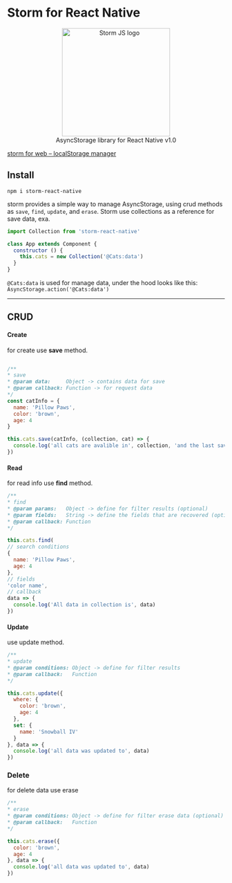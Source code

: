 # Storm for React Native

<p align="center">
   <img src="https://i.imgur.com/Ydft8tu.png" width="250" alt="Storm JS logo">
   <br>
   AsyncStorage library for React Native v1.0
</p>

[storm for web – localStorage manager](https://github.com/e1016/storm)

## Install
`npm i storm-react-native`

storm provides a simple way to manage AsyncStorage, using
crud methods as `save`, `find`, `update`, and `erase`. Storm
use collections as a reference for save data, exa.

```js
import Collection from 'storm-react-native'

class App extends Component {
  constructor () {
    this.cats = new Collection('@Cats:data')
  }
}
```

`@Cats:data` is used for manage data, under the hood looks like this: `AsyncStorage.action('@Cats:data')`

---

## CRUD

#### Create

for create use **save** method.

```js

/**
* save
* @param data:     Object -> contains data for save
* @param callback: Function -> for request data
*/
const catInfo = {
  name: 'Pillow Paws',
  color: 'brown',
  age: 4
}

this.cats.save(catInfo, (collection, cat) => {
  console.log('all cats are avalible in', collection, 'and the last saved cat is', cat)
})
```

#### Read

for read info use **find** method.

```js
/**
* find
* @param params:   Object -> define for filter results (optional)
* @param fields:   String -> define the fields that are recovered (optional)
* @param callback: Function
*/

this.cats.find(
// search conditions
{
  name: 'Pillow Paws',
  age: 4
},
// fields
'color name',
// callback
data => {
  console.log('All data in collection is', data)
})
```

#### Update
use update method.

```js
/**
* update
* @param conditions: Object -> define for filter results
* @param callback:   Function
*/

this.cats.update({
  where: {
    color: 'brown',
    age: 4
  },
  set: {
    name: 'Snowball IV'
  }
}, data => {
  console.log('all data was updated to', data)
})
```

### Delete
for delete data use erase

```js
/**
* erase
* @param conditions: Object -> define for filter erase data (optional)
* @param callback:   Function
*/

this.cats.erase({
  color: 'brown',
  age: 4
}, data => {
  console.log('all data was updated to', data)
})
```

